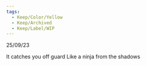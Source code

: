 ```yaml
---
tags:
  - Keep/Color/Yellow
  - Keep/Archived
  - Keep/Label/WIP
---
```


25/09/23

It catches you off guard
Like a ninja from the shadows
